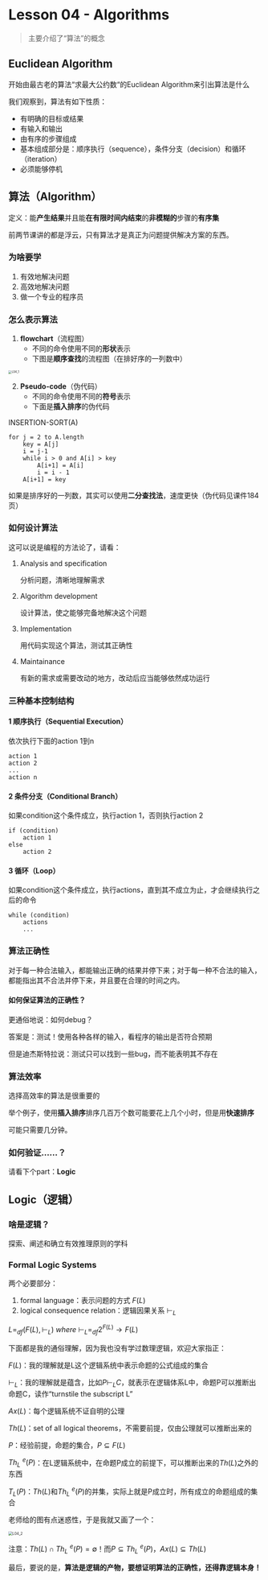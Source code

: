 # Lesson 04 - Algorithms

> 主要介绍了“算法”的概念



## Euclidean Algorithm

开始由最古老的算法“求最大公约数“的Euclidean Algorithm来引出算法是什么

我们观察到，算法有如下性质：

- 有明确的目标或结果
- 有输入和输出
- 由有序的步骤组成
- 基本组成部分是：顺序执行（sequence），条件分支（decision）和循环（iteration）
- 必须能够停机



## 算法（Algorithm）

定义：能**产生结果**并且能**在有限时间内结束**的**非模糊的**步骤的**有序集**

前两节课讲的都是浮云，只有算法才是真正为问题提供解决方案的东西。



### 为啥要学

1. 有效地解决问题
2. 高效地解决问题
3. 做一个专业的程序员



### 怎么表示算法

1. **flowchart**（流程图）
   - 不同的命令使用不同的**形状**表示
   - 下图是**顺序查找**的流程图（在排好序的一列数中）

<img src="./imgs/L04_1.png" alt="L04_1" style="zoom: 40%;" />

2. **Pseudo-code**（伪代码）
   - 不同的命令使用不同的**符号**表示
   - 下面是**插入排序**的伪代码

INSERTION-SORT(A)

```pseudocode
for j = 2 to A.length
	key = A[j]
	i = j-1
	while i > 0 and A[i] > key
		A[i+1] = A[i]
		i = i - 1
	A[i+1] = key
```

如果是排序好的一列数，其实可以使用**二分查找法**，速度更快（伪代码见课件184页）



### 如何设计算法

这可以说是编程的方法论了，请看：

1. Analysis and specification

   分析问题，清晰地理解需求

2. Algorithm development

   设计算法，使之能够完备地解决这个问题

3. Implementation

   用代码实现这个算法，测试其正确性

4. Maintainance

   有新的需求或需要改动的地方，改动后应当能够依然成功运行



### 三种基本控制结构

#### 1 顺序执行（Sequential Execution）

依次执行下面的action 1到n

```pseudocode
action 1
action 2
...
action n
```

#### 2 条件分支（Conditional Branch）

如果condition这个条件成立，执行action 1，否则执行action 2

```pseudocode
if (condition)
	action 1
else
	action 2
```

#### 3 循环（Loop）

如果condition这个条件成立，执行actions，直到其不成立为止，才会继续执行之后的命令

```
while (condition)
	actions
	...
```



### 算法正确性

对于每一种合法输入，都能输出正确的结果并停下来；对于每一种不合法的输入，都能指出其不合法并停下来，并且要在合理的时间之内。

#### 如何保证算法的正确性？

更通俗地说：如何debug？

答案是：测试！使用各种各样的输入，看程序的输出是否符合预期

但是迪杰斯特拉说：测试只可以找到一些bug，而不能表明其不存在



### 算法效率

选择高效率的算法是很重要的

举个例子，使用**插入排序**排序几百万个数可能要花上几个小时，但是用**快速排序**

可能只需要几分钟。



### 如何验证……？

请看下个part：**Logic**



## Logic（逻辑）

### 啥是逻辑？

探索、阐述和确立有效推理原则的学科

### Formal Logic Systems

两个必要部分：

1. formal language：表示问题的方式 $F(L)$
2. logical consequence relation：逻辑因果关系 $\vdash_L$

$L =_{df} (F(L), \vdash_L)\ where\ \vdash_L =_{df} 2^{F(L)} \rightarrow F(L)$



下面都是我的通俗理解，因为我也没有学过数理逻辑，欢迎大家指正：

$F(L)$：我的理解就是L这个逻辑系统中表示命题的公式组成的集合

$\vdash_L$：我的理解就是蕴含，比如$P \vdash_L C$，就表示在逻辑体系L中，命题P可以推断出命题C，读作“turnstile the subscript L”

$Ax(L)$：每个逻辑系统不证自明的公理

$Th(L)$：set of all logical theorems，不需要前提，仅由公理就可以推断出来的

$P$：经验前提，命题的集合，$P \subseteq F(L)$

$Th_L\ ^e(P)$：在L逻辑系统中，在命题P成立的前提下，可以推断出来的$Th(L)$之外的东西

$T_L(P)$：$Th(L)$和$Th_L\ ^e(P)$的并集，实际上就是P成立时，所有成立的命题组成的集合

老师给的图有点迷惑性，于是我就又画了一个：

<img src="./imgs/L04_2.png" alt="L04_2" style="zoom:50%;" />

注意：$Th(L) \cap Th_L\ ^e(P) = \emptyset$！而$P \subseteq Th_L\ ^e(P)$，$Ax(L) \subseteq Th(L)$



最后，要说的是，**算法是逻辑的产物，要想证明算法的正确性，还得靠逻辑本身！**